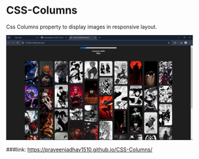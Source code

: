 # CSS-Columns
Css Columns property to display images in responsive layout. 

![Link Cards Preview](images/screenshort/s1.png)

###link: https://praveenjadhav1510.github.io/CSS-Columns/
